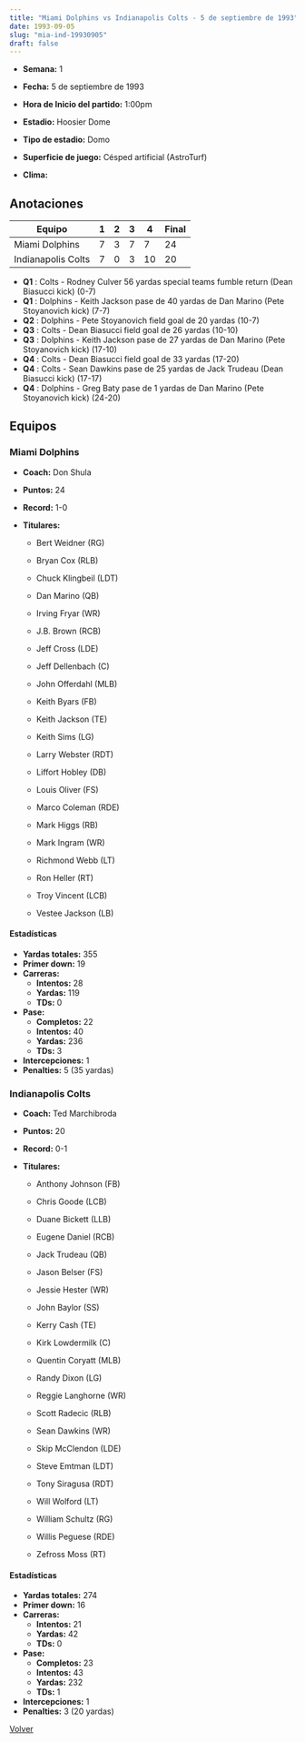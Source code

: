```yaml
---
title: "Miami Dolphins vs Indianapolis Colts - 5 de septiembre de 1993"
date: 1993-09-05
slug: "mia-ind-19930905"
draft: false
---
```


* **Semana:** 1
* **Fecha:** 5 de septiembre de 1993

* **Hora de Inicio del partido:** 1:00pm
* **Estadio:** Hoosier Dome
* **Tipo de estadio:** Domo
* **Superficie de juego:** Césped artificial (AstroTurf)
* **Clima:** 





## Anotaciones
| Equipo | 1 | 2 | 3 | 4 | Final |
|--------|---|---|---|---|-------|
| Miami Dolphins  | 7 | 3 | 7 | 7  | 24 |
| Indianapolis Colts  | 7 | 0 | 3 | 10  | 20 |
* **Q1** : Colts - Rodney Culver 56 yardas special teams fumble return (Dean Biasucci kick) (0-7)
* **Q1** : Dolphins - Keith Jackson pase de 40 yardas de Dan Marino (Pete Stoyanovich kick) (7-7)
* **Q2** : Dolphins - Pete Stoyanovich field goal de 20 yardas (10-7)
* **Q3** : Colts - Dean Biasucci field goal de 26 yardas (10-10)
* **Q3** : Dolphins - Keith Jackson pase de 27 yardas de Dan Marino (Pete Stoyanovich kick) (17-10)
* **Q4** : Colts - Dean Biasucci field goal de 33 yardas (17-20)
* **Q4** : Colts - Sean Dawkins pase de 25 yardas de Jack Trudeau (Dean Biasucci kick) (17-17)
* **Q4** : Dolphins - Greg Baty pase de 1 yardas de Dan Marino (Pete Stoyanovich kick) (24-20)


## Equipos


### Miami Dolphins
* **Coach:** Don Shula
* **Puntos:** 24
* **Record:** 1-0
* **Titulares:** 

  * Bert Weidner (RG) 

  * Bryan Cox (RLB) 

  * Chuck Klingbeil (LDT) 

  * Dan Marino (QB) 

  * Irving Fryar (WR) 

  * J.B. Brown (RCB) 

  * Jeff Cross (LDE) 

  * Jeff Dellenbach (C) 

  * John Offerdahl (MLB) 

  * Keith Byars (FB) 

  * Keith Jackson (TE) 

  * Keith Sims (LG) 

  * Larry Webster (RDT) 

  * Liffort Hobley (DB) 

  * Louis Oliver (FS) 

  * Marco Coleman (RDE) 

  * Mark Higgs (RB) 

  * Mark Ingram (WR) 

  * Richmond Webb (LT) 

  * Ron Heller (RT) 

  * Troy Vincent (LCB) 

  * Vestee Jackson (LB) 

#### Estadísticas
* **Yardas totales:** 355
* **Primer down:** 19
* **Carreras:**
  * **Intentos:** 28
  * **Yardas:** 119
  * **TDs:** 0
* **Pase:**
  * **Completos:** 22
  * **Intentos:** 40
  * **Yardas:** 236
  * **TDs:** 3
* **Intercepciones:** 1
* **Penalties:** 5 (35 yardas)

### Indianapolis Colts
* **Coach:** Ted Marchibroda
* **Puntos:** 20
* **Record:** 0-1
* **Titulares:** 

  * Anthony Johnson (FB) 

  * Chris Goode (LCB) 

  * Duane Bickett (LLB) 

  * Eugene Daniel (RCB) 

  * Jack Trudeau (QB) 

  * Jason Belser (FS) 

  * Jessie Hester (WR) 

  * John Baylor (SS) 

  * Kerry Cash (TE) 

  * Kirk Lowdermilk (C) 

  * Quentin Coryatt (MLB) 

  * Randy Dixon (LG) 

  * Reggie Langhorne (WR) 

  * Scott Radecic (RLB) 

  * Sean Dawkins (WR) 

  * Skip McClendon (LDE) 

  * Steve Emtman (LDT) 

  * Tony Siragusa (RDT) 

  * Will Wolford (LT) 

  * William Schultz (RG) 

  * Willis Peguese (RDE) 

  * Zefross Moss (RT) 

#### Estadísticas
* **Yardas totales:** 274
* **Primer down:** 16
* **Carreras:**
  * **Intentos:** 21
  * **Yardas:** 42
  * **TDs:** 0
* **Pase:**
  * **Completos:** 23
  * **Intentos:** 43
  * **Yardas:** 232
  * **TDs:** 1
* **Intercepciones:** 1
* **Penalties:** 3 (20 yardas)


[Volver](/historia/1993)
